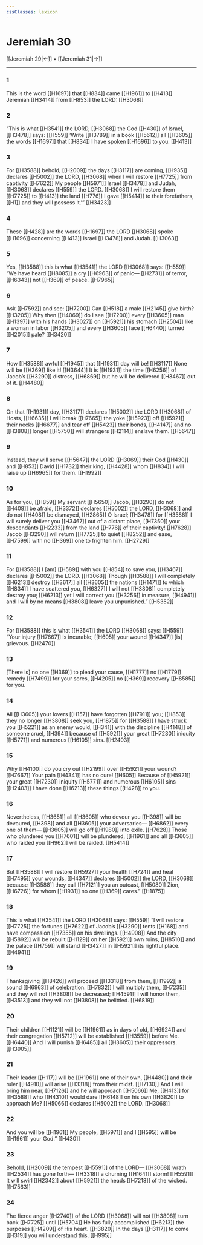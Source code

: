 ```yaml
---
cssClasses: lexicon
---
```


# Jeremiah 30

[[Jeremiah 29|←]] • [[Jeremiah 31|→]]

---

### 1
This is the word [[H1697]] that [[H834]] came [[H1961]] to [[H413]] Jeremiah [[H3414]] from [[H853]] the LORD: [[H3068]]

### 2
“This is what [[H3541]] the LORD, [[H3068]] the God [[H430]] of Israel, [[H3478]] says: [[H559]] ‘Write [[H3789]] in a book [[H5612]] all [[H3605]] the words [[H1697]] that [[H834]] I have spoken [[H1696]] to you. [[H413]]

### 3
For [[H3588]] behold, [[H2009]] the days [[H3117]] are coming, [[H935]] declares [[H5002]] the LORD, [[H3068]] when I will restore [[H7725]] from captivity [[H7622]] My people [[H5971]] Israel [[H3478]] and Judah, [[H3063]] declares [[H559]] the LORD. [[H3068]] I will restore them [[H7725]] to [[H413]] the land [[H776]] I gave [[H5414]] to their forefathers, [[H1]] and they will possess it.’” [[H3423]]

### 4
These [[H428]] are the words [[H1697]] the LORD [[H3068]] spoke [[H1696]] concerning [[H413]] Israel [[H3478]] and Judah. [[H3063]]

### 5
Yes, [[H3588]] this is what [[H3541]] the LORD [[H3068]] says: [[H559]] “We have heard [[H8085]] a cry [[H6963]] of panic— [[H2731]] of terror, [[H6343]] not [[H369]] of peace. [[H7965]]

### 6
Ask [[H7592]] and see: [[H7200]] Can [[H518]] a male [[H2145]] give birth? [[H3205]] Why then [[H4069]] do I see [[H7200]] every [[H3605]] man [[H1397]] with his hands [[H3027]] on [[H5921]] his stomach [[H2504]] like a woman in labor [[H3205]] and every [[H3605]] face [[H6440]] turned [[H2015]] pale? [[H3420]]

### 7
How [[H3588]] awful [[H1945]] that [[H1931]] day will be! [[H3117]] None will be [[H369]] like it! [[H3644]] It is [[H1931]] the time [[H6256]] of Jacob’s [[H3290]] distress, [[H6869]] but he will be delivered [[H3467]] out of it. [[H4480]]

### 8
On that [[H1931]] day, [[H3117]] declares [[H5002]] the LORD [[H3068]] of Hosts, [[H6635]] I will break [[H7665]] the yoke [[H5923]] off [[H5921]] their necks [[H6677]] and tear off [[H5423]] their bonds, [[H4147]] and no [[H3808]] longer [[H5750]] will strangers [[H2114]] enslave them. [[H5647]]

### 9
Instead, they will serve [[H5647]] the LORD [[H3069]] their God [[H430]] and [[H853]] David [[H1732]] their king, [[H4428]] whom [[H834]] I will raise up [[H6965]] for them. [[H1992]]

### 10
As for you, [[H859]] My servant [[H5650]] Jacob, [[H3290]] do not [[H408]] be afraid, [[H3372]] declares [[H5002]] the LORD, [[H3068]] and do not [[H408]] be dismayed, [[H2865]] O Israel; [[H3478]] for [[H3588]] I will surely deliver you [[H3467]] out of a distant place, [[H7350]] your descendants [[H2233]] from the land [[H776]] of their captivity! [[H7628]] Jacob [[H3290]] will return [[H7725]] to quiet [[H8252]] and ease, [[H7599]] with no [[H369]] one to frighten him. [[H2729]]

### 11
For [[H3588]] I [am] [[H589]] with you [[H854]] to save you, [[H3467]] declares [[H5002]] the LORD. [[H3068]] Though [[H3588]] I will completely [[H6213]] destroy [[H3617]] all [[H3605]] the nations [[H1471]] to which [[H834]] I have scattered you, [[H6327]] I will not [[H3808]] completely destroy you; [[H6213]] yet I will correct you [[H3256]] in measure, [[H4941]] and I will by no means [[H3808]] leave you unpunished.” [[H5352]]

### 12
For [[H3588]] this is what [[H3541]] the LORD [[H3068]] says: [[H559]] “Your injury [[H7667]] is incurable; [[H605]] your wound [[H4347]] [is] grievous. [[H2470]]

### 13
[There is] no one [[H369]] to plead your cause, [[H1777]] no [[H1779]] remedy [[H7499]] for your sores, [[H4205]] no [[H369]] recovery [[H8585]] for you. 

### 14
All [[H3605]] your lovers [[H157]] have forgotten [[H7911]] you; [[H853]] they no longer [[H3808]] seek you, [[H1875]] for [[H3588]] I have struck you [[H5221]] as an enemy would, [[H341]] with the discipline [[H4148]] of someone cruel, [[H394]] because of [[H5921]] your great [[H7230]] iniquity [[H5771]] and numerous [[H6105]] sins. [[H2403]]

### 15
Why [[H4100]] do you cry out [[H2199]] over [[H5921]] your wound? [[H7667]] Your pain [[H4341]] has no cure! [[H605]] Because of [[H5921]] your great [[H7230]] iniquity [[H5771]] and numerous [[H6105]] sins [[H2403]] I have done [[H6213]] these things [[H428]] to you. 

### 16
Nevertheless, [[H3651]] all [[H3605]] who devour you [[H398]] will be devoured, [[H398]] and all [[H3605]] your adversaries— [[H6862]] every one of them— [[H3605]] will go off [[H1980]] into exile. [[H7628]] Those who plundered you [[H7601]] will be plundered, [[H1961]] and all [[H3605]] who raided you [[H962]] will be raided. [[H5414]]

### 17
But [[H3588]] I will restore [[H5927]] your health [[H724]] and heal [[H7495]] your wounds, [[H4347]] declares [[H5002]] the LORD, [[H3068]] because [[H3588]] they call [[H7121]] you  an outcast, [[H5080]] Zion, [[H6726]] for whom [[H1931]] no one [[H369]] cares.” [[H1875]]

### 18
This is what [[H3541]] the LORD [[H3068]] says: [[H559]] “I will restore [[H7725]] the fortunes [[H7622]] of Jacob’s [[H3290]] tents [[H168]] and have compassion [[H7355]] on his dwellings. [[H4908]] And the city [[H5892]] will be rebuilt [[H1129]] on her [[H5921]] own ruins, [[H8510]] and the palace [[H759]] will stand [[H3427]] in [[H5921]] its rightful place. [[H4941]]

### 19
Thanksgiving [[H8426]] will proceed [[H3318]] from them, [[H1992]] a sound [[H6963]] of celebration. [[H7832]] I will multiply them, [[H7235]] and they will not [[H3808]] be decreased; [[H4591]] I will honor them, [[H3513]] and they will not [[H3808]] be belittled. [[H6819]]

### 20
Their children [[H1121]] will be [[H1961]] as in days of old, [[H6924]] and their congregation [[H5712]] will be established [[H3559]] before Me. [[H6440]] And I will punish [[H6485]] all [[H3605]] their oppressors. [[H3905]]

### 21
Their leader [[H117]] will be [[H1961]] one of their own, [[H4480]] and their ruler [[H4910]] will arise [[H3318]] from their midst. [[H7130]] And I will bring him near, [[H7126]] and he will approach [[H5066]] Me, [[H413]] for [[H3588]] who [[H4310]] would dare [[H6148]] on his own [[H3820]] to approach Me? [[H5066]] declares [[H5002]] the LORD. [[H3068]]

### 22
And you will be [[H1961]] My people, [[H5971]] and I [[H595]] will be [[H1961]] your God.” [[H430]]

### 23
Behold, [[H2009]] the tempest [[H5591]] of the LORD— [[H3068]] wrath [[H2534]] has gone forth— [[H3318]] a churning [[H1641]] storm! [[H5591]] It will swirl [[H2342]] about [[H5921]] the heads [[H7218]] of the wicked. [[H7563]]

### 24
The fierce anger [[H2740]] of the LORD [[H3068]] will not [[H3808]] turn back [[H7725]] until [[H5704]] He has fully accomplished [[H6213]] the purposes [[H4209]] of His heart. [[H3820]] In the days [[H3117]] to come [[H319]] you will understand this. [[H995]]

